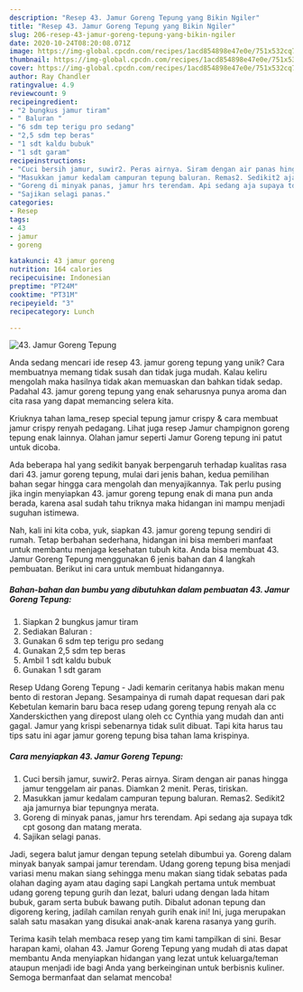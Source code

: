 ```yaml
---
description: "Resep 43. Jamur Goreng Tepung yang Bikin Ngiler"
title: "Resep 43. Jamur Goreng Tepung yang Bikin Ngiler"
slug: 206-resep-43-jamur-goreng-tepung-yang-bikin-ngiler
date: 2020-10-24T08:20:08.071Z
image: https://img-global.cpcdn.com/recipes/1acd854898e47e0e/751x532cq70/43-jamur-goreng-tepung-foto-resep-utama.jpg
thumbnail: https://img-global.cpcdn.com/recipes/1acd854898e47e0e/751x532cq70/43-jamur-goreng-tepung-foto-resep-utama.jpg
cover: https://img-global.cpcdn.com/recipes/1acd854898e47e0e/751x532cq70/43-jamur-goreng-tepung-foto-resep-utama.jpg
author: Ray Chandler
ratingvalue: 4.9
reviewcount: 9
recipeingredient:
- "2 bungkus jamur tiram"
- " Baluran "
- "6 sdm tep terigu pro sedang"
- "2,5 sdm tep beras"
- "1 sdt kaldu bubuk"
- "1 sdt garam"
recipeinstructions:
- "Cuci bersih jamur, suwir2. Peras airnya. Siram dengan air panas hingga jamur tenggelam air panas. Diamkan 2 menit. Peras, tiriskan."
- "Masukkan jamur kedalam campuran tepung baluran. Remas2. Sedikit2 aja jamurnya biar tepungnya merata."
- "Goreng di minyak panas, jamur hrs terendam. Api sedang aja supaya tdk cpt gosong dan matang merata."
- "Sajikan selagi panas."
categories:
- Resep
tags:
- 43
- jamur
- goreng

katakunci: 43 jamur goreng 
nutrition: 164 calories
recipecuisine: Indonesian
preptime: "PT24M"
cooktime: "PT31M"
recipeyield: "3"
recipecategory: Lunch

---
```



![43. Jamur Goreng Tepung](https://img-global.cpcdn.com/recipes/1acd854898e47e0e/751x532cq70/43-jamur-goreng-tepung-foto-resep-utama.jpg)

Anda sedang mencari ide resep 43. jamur goreng tepung yang unik? Cara membuatnya memang tidak susah dan tidak juga mudah. Kalau keliru mengolah maka hasilnya tidak akan memuaskan dan bahkan tidak sedap. Padahal 43. jamur goreng tepung yang enak seharusnya punya aroma dan cita rasa yang dapat memancing selera kita.

Kriuknya tahan lama_resep special tepung jamur crispy &amp; cara membuat jamur crispy renyah pedagang. Lihat juga resep Jamur champignon goreng tepung enak lainnya. Olahan jamur seperti Jamur Goreng tepung ini patut untuk dicoba.

Ada beberapa hal yang sedikit banyak berpengaruh terhadap kualitas rasa dari 43. jamur goreng tepung, mulai dari jenis bahan, kedua pemilihan bahan segar hingga cara mengolah dan menyajikannya. Tak perlu pusing jika ingin menyiapkan 43. jamur goreng tepung enak di mana pun anda berada, karena asal sudah tahu triknya maka hidangan ini mampu menjadi suguhan istimewa.


Nah, kali ini kita coba, yuk, siapkan 43. jamur goreng tepung sendiri di rumah. Tetap berbahan sederhana, hidangan ini bisa memberi manfaat untuk membantu menjaga kesehatan tubuh kita. Anda bisa membuat 43. Jamur Goreng Tepung menggunakan 6 jenis bahan dan 4 langkah pembuatan. Berikut ini cara untuk membuat hidangannya.

<!--inarticleads1-->

##### Bahan-bahan dan bumbu yang dibutuhkan dalam pembuatan 43. Jamur Goreng Tepung:

1. Siapkan 2 bungkus jamur tiram
1. Sediakan  Baluran :
1. Gunakan 6 sdm tep terigu pro sedang
1. Gunakan 2,5 sdm tep beras
1. Ambil 1 sdt kaldu bubuk
1. Gunakan 1 sdt garam


Resep Udang Goreng Tepung - Jadi kemarin ceritanya habis makan menu bento di restoran Jepang. Sesampainya di rumah dapat requesan dari pak Kebetulan kemarin baru baca resep udang goreng tepung renyah ala cc Xanderskicthen yang direpost ulang oleh cc Cynthia yang mudah dan anti gagal. Jamur yang krispi sebenarnya tidak sulit dibuat. Tapi kita harus tau tips satu ini agar jamur goreng tepung bisa tahan lama krispinya. 

<!--inarticleads2-->

##### Cara menyiapkan 43. Jamur Goreng Tepung:

1. Cuci bersih jamur, suwir2. Peras airnya. Siram dengan air panas hingga jamur tenggelam air panas. Diamkan 2 menit. Peras, tiriskan.
1. Masukkan jamur kedalam campuran tepung baluran. Remas2. Sedikit2 aja jamurnya biar tepungnya merata.
1. Goreng di minyak panas, jamur hrs terendam. Api sedang aja supaya tdk cpt gosong dan matang merata.
1. Sajikan selagi panas.


Jadi, segera balut jamur dengan tepung setelah dibumbui ya. Goreng dalam minyak banyak sampai jamur terendam. Udang goreng tepung bisa menjadi variasi menu makan siang sehingga menu makan siang tidak sebatas pada olahan daging ayam atau daging sapi Langkah pertama untuk membuat udang goreng tepung gurih dan lezat, baluri udang dengan lada hitam bubuk, garam serta bubuk bawang putih. Dibalut adonan tepung dan digoreng kering, jadilah camilan renyah gurih enak ini! Ini, juga merupakan salah satu masakan yang disukai anak-anak karena rasanya yang gurih. 

Terima kasih telah membaca resep yang tim kami tampilkan di sini. Besar harapan kami, olahan 43. Jamur Goreng Tepung yang mudah di atas dapat membantu Anda menyiapkan hidangan yang lezat untuk keluarga/teman ataupun menjadi ide bagi Anda yang berkeinginan untuk berbisnis kuliner. Semoga bermanfaat dan selamat mencoba!
